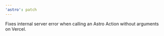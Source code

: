 ```yaml
---
'astro': patch
---
```


Fixes internal server error when calling an Astro Action without arguments on Vercel.
